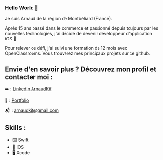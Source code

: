 ### Hello World 👋

Je suis Arnaud de la région de Montbéliard (France).

Après 15 ans passé dans le commerce et passionné depuis toujours par les nouvelles technologies, j'ai décidé de devenir développeur d'application iOS 📲.

Pour relever ce défi, j'ai suivi une formation de 12 mois avec OpenClassrooms. Vous trouverez mes principaux projets sur ce github. 

## Envie d'en savoir plus ? Découvrez mon profil et contacter moi :

➡️ : [LinkedIn ArnaudKif](https://www.linkedin.com/in/arnaud-kiefer/)

💼 : [Portfolio ](https://arnaudkif5.wixsite.com/portfolio)

📬 :  arnaudkif@gmail.com

## Skills : 
- ⌨️ Swift 
- 📱 iOS
- 🖥 Xcode

<!--
**ArnaudKif/ArnaudKif** is a ✨ _special_ ✨ repository because its `README.md` (this file) appears on your GitHub profile.

Here are some ideas to get you started:

- 🔭 I’m currently working on ...
- 🌱 I’m currently learning ...
- 👯 I’m looking to collaborate on ...
- 🤔 I’m looking for help with ...
- 💬 Ask me about ...
- 📫 How to reach me: ...
- 😄 Pronouns: ...
- ⚡ Fun fact: ...
-->
